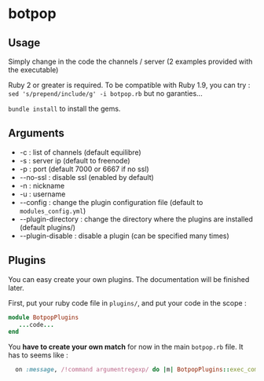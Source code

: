 # botpop

## Usage

Simply change in the code the channels / server (2 examples provided with the executable)

Ruby 2 or greater is required. To be compatible with Ruby 1.9, you can try :
``sed 's/prepend/include/g' -i botpop.rb`` but no garanties...

``bundle install`` to install the gems.


## Arguments

- -c : list of channels (default equilibre)
- -s : server ip (default to freenode)
- -p : port (default 7000 or 6667 if no ssl)
- --no-ssl : disable ssl (enabled by default)
- -n : nickname
- -u : username
- --config : change the plugin configuration file (default to ``modules_config.yml``)
- --plugin-directory : change the directory where the plugins are installed (default plugins/)
- --plugin-disable : disable a plugin (can be specified many times)

## Plugins

You can easy create your own plugins. The documentation will be finished later.

First, put your ruby code file in ``plugins/``, and put your code in the scope :
```ruby
module BotpopPlugins
   ...code...
end
```

You __have to create your own match__ for now in the main ``botpop.rb`` file.
It has to seems like :
```ruby
  on :message, /!command argumentregexp/ do |m| BotpopPlugins::exec_command m end
```
